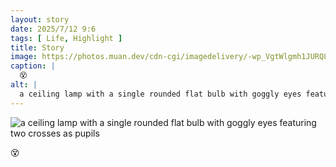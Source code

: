 ```yaml
---
layout: story
date: 2025/7/12 9:6
tags: [ Life, Highlight ]
title: Story
image: https://photos.muan.dev/cdn-cgi/imagedelivery/-wp_VgtWlgmh1JURQ8t1mg/89a0470f-a19d-4c30-58b1-a3d423a84a00/public
caption: |
  😵
alt: |
  a ceiling lamp with a single rounded flat bulb with goggly eyes featuring two crosses as pupils
---
```



![a ceiling lamp with a single rounded flat bulb with goggly eyes featuring two crosses as pupils](https://photos.muan.dev/cdn-cgi/imagedelivery/-wp_VgtWlgmh1JURQ8t1mg/89a0470f-a19d-4c30-58b1-a3d423a84a00/public)

😵
